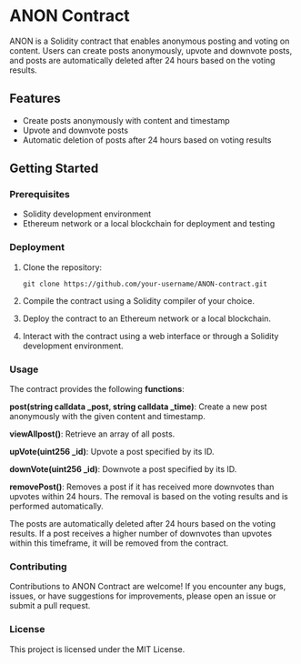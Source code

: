 # ANON Contract

ANON is a Solidity contract that enables anonymous posting and voting on content. Users can create posts anonymously, upvote and downvote posts, and posts are automatically deleted after 24 hours based on the voting results.

## Features

- Create posts anonymously with content and timestamp
- Upvote and downvote posts
- Automatic deletion of posts after 24 hours based on voting results

## Getting Started

### Prerequisites

- Solidity development environment
- Ethereum network or a local blockchain for deployment and testing

### Deployment

1. Clone the repository:

   ```shell
   git clone https://github.com/your-username/ANON-contract.git
    ```

2. Compile the contract using a Solidity compiler of your choice.

3. Deploy the contract to an Ethereum network or a local blockchain.

4. Interact with the contract using a web interface or through a Solidity development environment.

### Usage

The contract provides the following **functions**:

**post(string calldata _post, string calldata _time)**: Create a new post anonymously with the given content and timestamp.

**viewAllpost()**: Retrieve an array of all posts.

**upVote(uint256 _id)**: Upvote a post specified by its ID.

**downVote(uint256 _id)**: Downvote a post specified by its ID.

**removePost()**: Removes a post if it has received more downvotes than upvotes within 24 hours. The removal is based on the voting results and is performed automatically.


The posts are automatically deleted after 24 hours based on the voting results. If a post receives a higher number of downvotes than upvotes within this timeframe, it will be removed from the contract.

### Contributing

Contributions to ANON Contract are welcome! If you encounter any bugs, issues, or have suggestions for improvements, please open an issue or submit a pull request.

### License

This project is licensed under the MIT License.